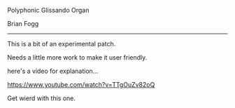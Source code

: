 Polyphonic Glissando Organ

Brian Fogg

-----------------

This is a bit of an experimental patch.


Needs a little more work to make it user friendly.

here's a video for explanation...

https://www.youtube.com/watch?v=TTgOuZv82oQ


Get wierd with this one.